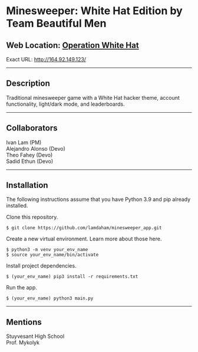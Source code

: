 # Minesweeper: White Hat Edition by Team Beautiful Men

## Web Location: [Operation White Hat](http://164.92.149.123/) 
Exact URL: http://164.92.149.123/

---
## Description
Traditional minesweeper game with a White Hat hacker theme, account functionality, light/dark mode, and leaderboards.

---
## Collaborators
Ivan Lam (PM) <br>
Alejandro Alonso (Devo) <br>
Theo Fahey (Devo) <br>
Sadid Ethun (Devo)

---
## Installation

The following instructions assume that you have Python 3.9 and pip already installed.

Clone this repository.

    $ git clone https://github.com/lamdaham/minesweeper_app.git

Create a new virtual environment. Learn more about those here.

    $ python3 -m venv your_env_name
    $ source your_env_name/bin/activate

Install project dependencies.

    $ (your_env_name) pip3 install -r requirements.txt

Run the app.

    $ (your_env_name) python3 main.py

---
## Mentions
Stuyvesant High School <br>
Prof. Mykolyk <br>

